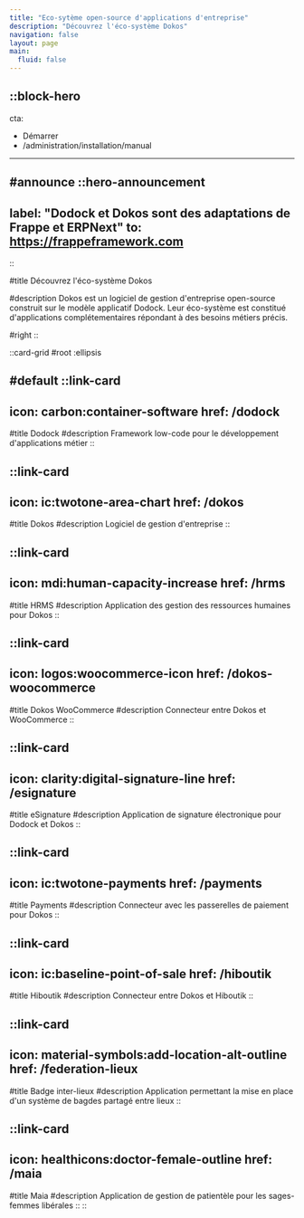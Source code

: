 ```yaml
---
title: "Eco-sytème open-source d'applications d'entreprise"
description: "Découvrez l'éco-système Dokos"
navigation: false
layout: page
main:
  fluid: false
---
```


::block-hero
---
cta:
  - Démarrer
  - /administration/installation/manual
---

#announce
  ::hero-announcement
  ---
  label: "Dodock et Dokos sont des adaptations de Frappe et ERPNext"
  to: https://frappeframework.com
  ---
  ::

#title
Découvrez l'éco-système Dokos

#description
Dokos est un logiciel de gestion d'entreprise open-source construit sur le modèle applicatif Dodock.
Leur éco-système est constitué d'applications complétementaires répondant à des besoins métiers précis.

#right
::

::card-grid
#root
:ellipsis

#default
  ::link-card
  ---
  icon: carbon:container-software
  href: /dodock
  ---
  #title
  Dodock
  #description
  Framework low-code pour le développement d'applications métier
  ::

  ::link-card
  ---
  icon: ic:twotone-area-chart
  href: /dokos
  ---
  #title
  Dokos
  #description
  Logiciel de gestion d'entreprise
  ::

  ::link-card
  ---
  icon: mdi:human-capacity-increase
  href: /hrms
  ---
  #title
  HRMS
  #description
  Application des gestion des ressources humaines pour Dokos
  ::

  ::link-card
  ---
  icon: logos:woocommerce-icon
  href: /dokos-woocommerce
  ---
  #title
  Dokos WooCommerce
  #description
  Connecteur entre Dokos et WooCommerce
  ::

  ::link-card
  ---
  icon: clarity:digital-signature-line
  href: /esignature
  ---
  #title
  eSignature
  #description
  Application de signature électronique pour Dodock et Dokos
  ::

  ::link-card
  ---
  icon: ic:twotone-payments
  href: /payments
  ---
  #title
  Payments
  #description
  Connecteur avec les passerelles de paiement pour Dokos
  ::

  ::link-card
  ---
  icon: ic:baseline-point-of-sale
  href: /hiboutik
  ---
  #title
  Hiboutik
  #description
  Connecteur entre Dokos et Hiboutik
  ::

  ::link-card
  ---
  icon: material-symbols:add-location-alt-outline
  href: /federation-lieux
  ---
  #title
  Badge inter-lieux
  #description
  Application permettant la mise en place d'un système de bagdes partagé entre lieux
  ::

  ::link-card
  ---
  icon: healthicons:doctor-female-outline
  href: /maia
  ---
  #title
  Maia
  #description
  Application de gestion de patientèle pour les sages-femmes libérales
  ::
::
